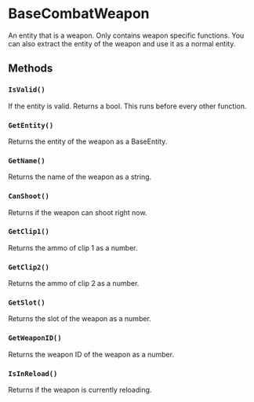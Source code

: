 # BaseCombatWeapon

An entity that is a weapon. Only contains weapon specific functions.
You can also extract the entity of the weapon and use it as a normal entity.

## Methods

### `IsValid()`

If the entity is valid. Returns a bool. This runs before every other function.

### `GetEntity()`

Returns the entity of the weapon as a BaseEntity.

### `GetName()`

Returns the name of the weapon as a string.

### `CanShoot()`

Returns if the weapon can shoot right now.

### `GetClip1()`

Returns the ammo of clip 1 as a number.

### `GetClip2()`

Returns the ammo of clip 2 as a number.

### `GetSlot()`

Returns the slot of the weapon as a number.

### `GetWeaponID()`

Returns the weapon ID of the weapon as a number.

### `IsInReload()`

Returns if the weapon is currently reloading.
